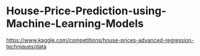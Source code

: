 # House-Price-Prediction-using-Machine-Learning-Models
https://www.kaggle.com/competitions/house-prices-advanced-regression-techniques/data

